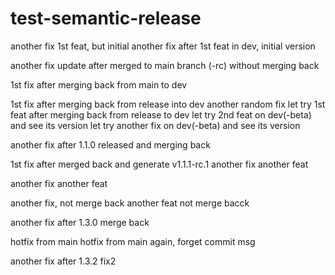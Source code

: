 # test-semantic-release
another fix
1st feat, but initial
another fix after 1st feat in dev, initial version

another fix update after merged to main branch (-rc) without merging back

1st fix after merging back from main to dev

1st fix after merging back from release into dev
another random fix
let try 1st feat after merging back from release to dev
let try 2nd feat on dev(-beta) and see its version
let try another fix on dev(-beta) and see its version

another fix after 1.1.0 released and merging back

1st fix after merged back and generate v1.1.1-rc.1
another fix
another feat

another fix
another feat

another fix, not merge back
another feat not merge bacck

another fix after 1.3.0 merge back

hotfix from main
hotfix from main again, forget commit msg

another fix after 1.3.2
fix2